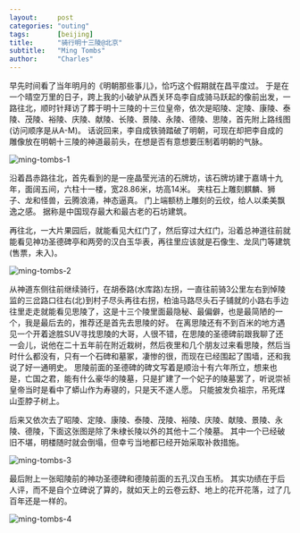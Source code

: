 ```yaml
---
layout:     post
categories: "outing"
tags:       [beijing]
title:      "骑行明十三陵@北京"
subtitle:   "Ming Tombs"
author:     "Charles"
---
```


早先时间看了当年明月的《明朝那些事儿》，恰巧这个假期就在昌平度过。
于是在一个晴空万里的日子，跨上我的小破驴从西关环岛李自成骑马跃起的像前出发，一路往北，顺时针拜访了葬于明十三陵的十三位皇帝，依次是昭陵、定陵、康陵、泰陵、茂陵、裕陵、庆陵、献陵、长陵、景陵、永陵、德陵、思陵，首先附上路线图(访问顺序是从A-M)。
话说回来，李自成铁骑踏破了明朝，可现在却把李自成的雕像放在明朝十三陵的神道最前头，在想是否有意想要压制着明朝的气脉。

![ming-tombs-1]({{site.imageurl}}/ming-tombs-1.jpg)

沿着昌赤路往北，首先看到的是一座晶莹光洁的石牌坊，该石牌坊建于嘉靖十九年，面阔五间，六柱十一楼，宽28.86米，坊高14米。
夹柱石上雕刻麒麟、狮子、龙和怪兽，云腾浪涌，神态逼真。
门上端额枋上雕刻的云纹，给人以柔美飘逸之感。
据称是中国现存最大和最古老的石坊建筑。

再往北，一大片果园后，就能看见大红门了，然后穿过大红门，沿着总神道往前就能看见神功圣德碑亭和两旁的汉白玉华表，再往里应该就是石像生、龙凤门等建筑(售票，未入)。

![ming-tombs-2]({{site.imageurl}}/ming-tombs-2.jpg)

从神道东侧往前继续骑行，在胡泰路(水库路)左拐，一直往前骑3公里左右到悼陵监的三岔路口往右(北)到村子尽头再往右拐，柏油马路尽头石子铺就的小路右手边往里走走就能看见思陵了，这是十三个陵里面最隐秘、最偏僻，也是最简陋的一个，我是最后去的，推荐还是首先去思陵的好。
在离思陵还有不到百米的地方遇见一个开着途胜SUV寻找思陵的大哥，人很不错，在思陵的圣德碑前跟我聊了还一会儿，说他在二十五年前在附近栽树，然后夜里和几个朋友过来看思陵，然后当时什么都没有，只有一个石碑和墓冢，凄惨的很，而现在已经围起了围墙，还和我说了好一通明史。
思陵前面的圣德碑的碑文写着是顺治十有六年所立，想来也是，亡国之君，能有什么豪华的陵墓，只是扩建了一个妃子的陵墓罢了，听说崇祯皇帝当时是看中了蟒山作为寿寝的，只是天不遂人愿。
只能披发负祖宗，吊死煤山歪脖子树上。

后来又依次去了昭陵、定陵、康陵、泰陵、茂陵、裕陵、庆陵、献陵、景陵、永陵、德陵，下面这张图是除了朱棣长陵以外的其他十二个陵墓。
其中一个已经破旧不堪，明楼随时就会倒塌，但幸亏当地都已经开始采取补救措施。

![ming-tombs-3]({{site.imageurl}}/ming-tombs-3.jpg)

最后附上一张昭陵前的神功圣德碑和德陵前面的五孔汉白玉桥。
其实功绩在于后人评，而不是自个立碑说了算的，就如天上的云卷云舒、地上的花开花落，过了几百年还是一样的。

![ming-tombs-4]({{site.imageurl}}/ming-tombs-4.jpg)